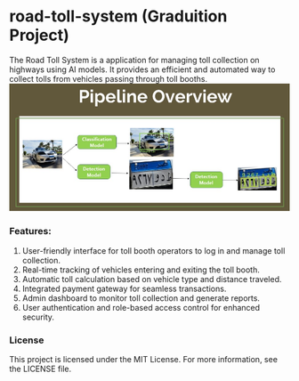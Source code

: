 # road-toll-system (Graduition Project)
The Road Toll System is a application for managing toll collection on highways using AI models. It provides an efficient and automated way to collect tolls from vehicles passing through toll booths.
![Image Description](https://github.com/mahmoudbahaa755/road-toll-system/blob/main/main%20pipeline.jpg)
### Features:
  1. User-friendly interface for toll booth operators to log in and manage toll collection.
  2. Real-time tracking of vehicles entering and exiting the toll booth.
  3. Automatic toll calculation based on vehicle type and distance traveled.
  4. Integrated payment gateway for seamless transactions.
  5. Admin dashboard to monitor toll collection and generate reports.
  6. User authentication and role-based access control for enhanced security.

### License
This project is licensed under the MIT License. For more information, see the LICENSE file.
